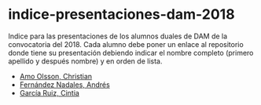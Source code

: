 # indice-presentaciones-dam-2018

Indice para las presentaciones de los alumnos duales de DAM de la convocatoria del 2018. Cada alumno debe poner un enlace al repositorio donde tiene su presentación debiendo indicar el nombre completo (primero apellido y después nombre) y en orden de lista.

* [Amo Olsson, Christian](https://github.com/christianraulamo/Exposicion-Viewnext)  
* [Fernández Nadales, Andrés](https://github.com/andresfernandeznad/DXC.technology---ANDRES-FERNANDEZ-NADALES)
* [García Ruiz, Cintia](https://github.com/cyntigr/PROPERLY-CINTIA_GARCIA_RUIZ)
